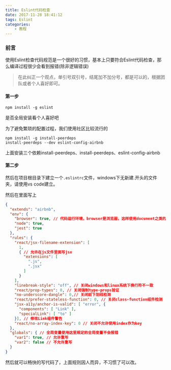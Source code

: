 ```yaml
---
title: Eslint代码检查
date: 2017-11-28 18:41:12
tags: Eslint
categories: 
	- 教程
---
```

### 前言
使用Eslint检查代码规范是一个很好的习惯，基本上只要符合Eslint代码检查，那么编译过程很少会看到报错(除非逻辑错误)

> 在此纠正一个观点，单引号双引号，结尾加不加分号，都是可以的，根据团队或者个人喜好即可。

#### 第一步
    npm install -g eslint
是否全局安装看个人喜好吧

为了避免繁琐的配置过程，我们使用社区比较流行的

    npm install -g install-peerdeps
    install-peerdeps --dev eslint-config-airbnb


上面安装三个依赖install-peerdeps、install-peerdeps、eslint-config-airbnb
#### 第二步
然后在项目根目录下建立一个`.eslintrc`文件，windows下无新建.开头的文件夹，请使用vs code建立。

然后在里面写上

```json
{
  "extends": "airbnb",
  "env": {
    "browser": true, // 代码运行环境，browser是浏览器，这样使用document之类的就不会报未定义了
    "node": true,
    "jest": true
  },
  "rules": {
    "react/jsx-filename-extension": [
      1,
      { // 允许在js文件里面写jsx
        "extensions": [
          ".js",
          ".jsx"
        ]
      }
    ],
    "linebreak-style": "off", // 关闭windows和linux系统下换行符不一致
    "react/prop-types": 0, // 关闭强制type-props验证
    "no-underscore-dangle": 0,// 关闭前下划线检测
    "react/prefer-stateless-function": 0, // 关闭class-function组件检测
    "jsx-a11y/anchor-is-valid": [ "error", {
      "components": [ "Link" ],
      "specialLink": [ "to" ]
    }], // 修改Link组件警告
    "react/no-array-index-key": 0 // 关闭不允许使用index作为key
  },
  "globals": { // 全局变量使用这里规定的全局变量不会报错
    "var1": true, // 允许重写
    "var2": false // 不允许重写
  }
}
```

然后就可以畅快的写代码了，上面规则因人而异，不习惯了可以改。

